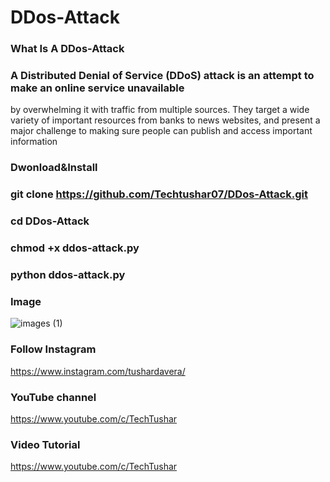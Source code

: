 # DDos-Attack 
### What Is A DDos-Attack

### A Distributed Denial of Service (DDoS) attack is an attempt to make an online service unavailable 
by overwhelming it with traffic from multiple sources. They target a wide variety of important resources
from banks to news websites, and present a major challenge to making sure people can publish and access important information

### Dwonload&Install

### git clone https://github.com/Techtushar07/DDos-Attack.git

### cd DDos-Attack

### chmod +x ddos-attack.py

### python ddos-attack.py

### Image

![images (1)](https://user-images.githubusercontent.com/63150092/80480768-dcadb180-896e-11ea-931a-05565452203e.jpeg)

### Follow Instagram

https://www.instagram.com/tushardavera/

### YouTube channel

https://www.youtube.com/c/TechTushar

### Video Tutorial

https://www.youtube.com/c/TechTushar

